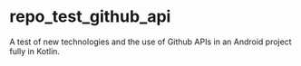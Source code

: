 # repo_test_github_api
A test of new technologies and the use of Github APIs in an Android project fully in Kotlin.
